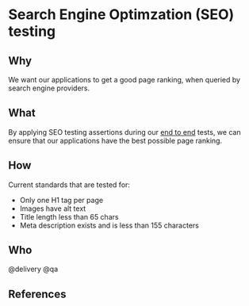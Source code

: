 # Search Engine Optimzation (SEO) testing

## Why

We want our applications to get a good page ranking, when queried by search engine providers.

## What

By applying SEO testing assertions during our [end to end](e2e.md) tests, we can ensure that our applications have the best possible page ranking.

## How

Current standards that are tested for:

- Only one H1 tag per page
- Images have alt text
- Title length less than 65 chars
- Meta description exists and is less than 155 characters

## Who

@delivery @qa

## References

